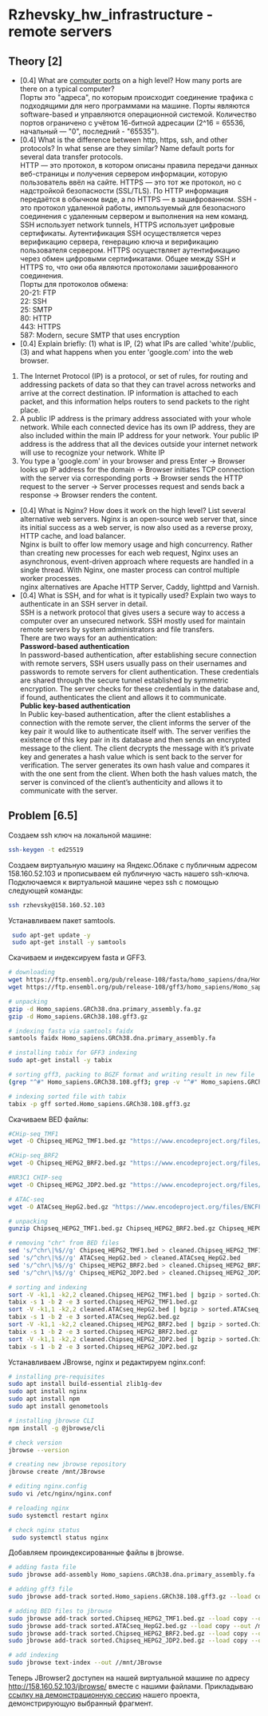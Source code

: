 # Rzhevsky_hw_infrastructure - remote servers

## Theory [2]

* [0.4] What are [computer ports](https://www.cloudflare.com/learning/network-layer/what-is-a-computer-port/) on a high level? How many ports are there on a typical computer? \
 Порты это "адреса", по которым происходит соединение трафика с подходящими для него программами на машине. Порты являются software-based и управляются операционной системой. Количество портов ограничено с учётом 16-битной адресации (2^16 = 65536, начальный — "0", последний - "65535").
* [0.4] What is the difference between http, https, ssh, and other protocols? In what sense are they similar? Name default ports for several data transfer protocols. \
 HTTP — это протокол, в котором описаны правила передачи данных веб-страницы и получения сервером информации, которую пользователь ввёл на сайте. HTTPS — это тот же протокол, но с надстройкой безопасности (SSL/TLS). По HTTP информация передаётся в обычном виде, а по HTTPS — в зашифрованном. SSH - это протокол удаленной работы, импользуемый для безопасного соединения с удаленным сервером и выполнения на нем команд. SSH использует network tunnels, HTTPS использует цифровые сертификаты. Аутентификация SSH осуществляется через верификацию сервера, генерацию ключа и верификацию пользователя сервером. HTTPS осуществляет аутентификацию через обмен цифровыми сертификатами. Общее между SSH и HTTPS то, что они оба являются протоколами зашифрованного соединения.\
Порты для протоколов обмена: \
20-21: FTP \
22: SSH \
25: SMTP \
80: HTTP \
443: HTTPS \
587: Modern, secure SMTP that uses encryption
* [0.4] Explain briefly: (1) what is IP, (2) what IPs are called 'white'/public, (3) and what happens when you enter 'google.com' into the web browser. 
 1) The Internet Protocol (IP) is a protocol, or set of rules, for routing and addressing packets of data so that they can travel across networks and arrive at the correct destination. IP information is attached to each packet, and this information helps routers to send packets to the right place. 
 2) A public IP address is the primary address associated with your whole network. While each connected device has its own IP address, they are also included within the main IP address for your network. Your public IP address is the address that all the devices outside your internet network will use to recognize your network. White IP
 3) You type a 'google.com' in your browser and press Enter -> Browser looks up IP address for the domain -> Browser initiates TCP connection with the server via corresponding ports -> Browser sends the HTTP request to the server -> Server processes request and sends back a response -> Browser renders the content.
* [0.4] What is Nginx? How does it work on the high level? List several alternative web servers.
 Nginx is an open-source web server that, since its initial success as a web server, is now also used as a reverse proxy, HTTP cache, and load balancer.\
Nginx is built to offer low memory usage and high concurrency. Rather than creating new processes for each web request, Nginx uses an asynchronous, event-driven approach where requests are handled in a single thread. With Nginx, one master process can control multiple worker processes.\
nginx alternatives are Apache HTTP Server, Caddy, lighttpd and Varnish.
* [0.4] What is SSH, and for what is it typically used? Explain two ways to authenticate in an SSH server in detail. \
 SSH is a network protocol that gives users a secure way to access a computer over an unsecured network. SSH mostly used for maintain remote servers by system administrators and file transfers.\
 There are two ways for an authentication:\
 **Password-based authentication**\
In password-based authentication, after establishing secure connection with remote servers, SSH users usually pass on their usernames and passwords to remote servers for client authentication. These credentials are shared through the secure tunnel established by symmetric encryption. The server checks for these credentials in the database and, if found, authenticates the client and allows it to communicate. \
**Public key-based authentication**\
In Public key-based authentication, after the client establishes a connection with the remote server, the client informs the server of the key pair it would like to authenticate itself with. The server verifies the existence of this key pair in its database and then sends an encrypted message to the client. The client decrypts the message with it’s private key and generates a hash value which is sent back to the server for verification. The server generates its own hash value and compares it with the one sent from the client. When both the hash values match, the server is convinced of the client’s authenticity and allows it to communicate with the server.


## Problem [6.5]
Создаем ssh ключ на локальной машине:
```bash
ssh-keygen -t ed25519
```
Создаем виртуальную машину на Яндекс.Облаке с публичным адресом 158.160.52.103 и прописываем ей публичную часть нашего ssh-ключа. \
Подключаемся к виртуальной машине через ssh c помощью следующей команды:
```bash
ssh rzhevsky@158.160.52.103
```
Устанавливаем пакет samtools.
```bash
 sudo apt-get update -y
 sudo apt-get install -y samtools
```
Скачиваем и индексируем fasta и GFF3.
```bash
# downloading
wget https://ftp.ensembl.org/pub/release-108/fasta/homo_sapiens/dna/Homo_sapiens.GRCh38.dna.primary_assembly.fa.gz
wget https://ftp.ensembl.org/pub/release-108/gff3/homo_sapiens/Homo_sapiens.GRCh38.108.gff3.gz

# unpacking
gzip -d Homo_sapiens.GRCh38.dna.primary_assembly.fa.gz
gzip -d Homo_sapiens.GRCh38.108.gff3.gz

# indexing fasta via samtools faidx
samtools faidx Homo_sapiens.GRCh38.dna.primary_assembly.fa

# installing tabix for GFF3 indexing
sudo apt-get install -y tabix

# sorting gff3, packing to BGZF format and writing result in new file 
(grep "^#" Homo_sapiens.GRCh38.108.gff3; grep -v "^#" Homo_sapiens.GRCh38.108.gff3 | sort -t"`printf '\t'`" -k1,1 -k4,4n) | bgzip > sorted.Homo_sapiens.GRCh38.108.gff3.gz

# indexing sorted file with tabix
tabix -p gff sorted.Homo_sapiens.GRCh38.108.gff3.gz
```

Скачиваем BED файлы:
```bash
#CHip-seq_TMF1
wget -O Chipseq_HEPG2_TMF1.bed.gz "https://www.encodeproject.org/files/ENCFF874ZCC/@@download/ENCFF874ZCC.bed.gz" 

#CHip-seq_BRF2
wget -O Chipseq_HEPG2_BRF2.bed.gz "https://www.encodeproject.org/files/ENCFF121HYT/@@download/ENCFF121HYT.bed.gz" 

#NR3C1 CHIP-seq
wget -O Chipseq_HEPG2_JDP2.bed.gz "https://www.encodeproject.org/files/ENCFF018HXI/@@download/ENCFF018HXI.bed.gz" 

# ATAC-seq
wget -O ATACseq_HepG2.bed.gz "https://www.encodeproject.org/files/ENCFF438JMM/@@download/ENCFF438JMM.bed.gz"

# unpacking
gunzip Chipseq_HEPG2_TMF1.bed.gz Chipseq_HEPG2_BRF2.bed.gz Chipseq_HEPG2_JDP2.bed.gz ATACseq_HepG2.bed.gz

# removing "chr" from BED files
sed 's/^chr\|%$//g' Chipseq_HEPG2_TMF1.bed > cleaned.Chipseq_HEPG2_TMF1.bed
sed 's/^chr\|%$//g' ATACseq_HepG2.bed > cleaned.ATACseq_HepG2.bed
sed 's/^chr\|%$//g' Chipseq_HEPG2_BRF2.bed > cleaned.Chipseq_HEPG2_BRF2.bed
sed 's/^chr\|%$//g' Chipseq_HEPG2_JDP2.bed > cleaned.Chipseq_HEPG2_JDP2.bed

# sorting and indexing
sort -V -k1,1 -k2,2 cleaned.Chipseq_HEPG2_TMF1.bed | bgzip > sorted.Chipseq_HEPG2_TMF1.bed.gz
tabix -s 1 -b 2 -e 3 sorted.Chipseq_HEPG2_TMF1.bed.gz
sort -V -k1,1 -k2,2 cleaned.ATACseq_HepG2.bed | bgzip > sorted.ATACseq_HepG2.bed.gz
tabix -s 1 -b 2 -e 3 sorted.ATACseq_HepG2.bed.gz
sort -V -k1,1 -k2,2 cleaned.Chipseq_HEPG2_BRF2.bed | bgzip > sorted.Chipseq_HEPG2_BRF2.bed.gz
tabix -s 1 -b 2 -e 3 sorted.Chipseq_HEPG2_BRF2.bed.gz
sort -V -k1,1 -k2,2 cleaned.Chipseq_HEPG2_JDP2.bed | bgzip > sorted.Chipseq_HEPG2_JDP2.bed.gz
tabix -s 1 -b 2 -e 3 sorted.Chipseq_HEPG2_JDP2.bed.gz
```
Устанавливаем JBrowse, nginx и редактируем nginx.conf:
```bash
# installing pre-requisites
sudo apt install build-essential zlib1g-dev
sudo apt install nginx
sudo apt install npm
sudo apt install genometools

# installing jbrowse CLI
npm install -g @jbrowse/cli

# check version
jbrowse --version

# creating new jbrowse repository
jbrowse create /mnt/JBrowse

# editing nginx.config
sudo vi /etc/nginx/nginx.conf

# reloading nginx
sudo systemctl restart nginx

# check nginx status
 sudo systemctl status nginx
```

Добавляем проиндексированные файлы в jbrowse.
```bash
# adding fasta file
sudo jbrowse add-assembly Homo_sapiens.GRCh38.dna.primary_assembly.fa --load copy --out /mnt/JBrowse

# adding gff3 file
sudo jbrowse add-track sorted.Homo_sapiens.GRCh38.108.gff3.gz --load copy --out /mnt/JBrowse

# adding BED files to jbrowse
sudo jbrowse add-track sorted.Chipseq_HEPG2_TMF1.bed.gz --load copy --out /mnt/JBrowse
sudo jbrowse add-track sorted.ATACseq_HepG2.bed.gz --load copy --out /mnt/JBrowse
sudo jbrowse add-track sorted.Chipseq_HEPG2_BRF2.bed.gz --load copy --out /mnt/JBrowse
sudo jbrowse add-track sorted.Chipseq_HEPG2_JDP2.bed.gz --load copy --out /mnt/JBrowse

# add indexing 
sudo jbrowse text-index --out //mnt/JBrowse
```
Теперь JBrowser2 доступен на нашей виртуальной машине по адресу http://158.160.52.103/jbrowse/ вместе с нашими файлами.
Прикладываю [ссылку на демонстрационную сессию](http://158.160.52.103/jbrowse/?session=share-B4F3d-rMs8&password=72Wg8) нашего проекта, демонстрирующую выбранный  фрагмент.
